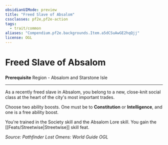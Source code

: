 ```yaml
---
obsidianUIMode: preview
title: "Freed Slave of Absalom"
cssclasses: pf2e,pf2e-action
tags:
  - trait/common
aliases: "Compendium.pf2e.backgrounds.Item.a5dCSuAwGE2hqQjj"
license: OGL
---
```

# Freed Slave of Absalom

### 






**Prerequisite** Region - Absalom and Starstone Isle

* * *

As a recently freed slave in Absalom, you belong to a new, close-knit social class at the heart of the city's most important trades.

Choose two ability boosts. One must be to **Constitution** or **Intelligence**, and one is a free ability boost.

You're trained in the Society skill and the Absalom Lore skill. You gain the [[Feats/Streetwise|Streetwise]] skill feat.

*Source: Pathfinder Lost Omens: World Guide*
*OGL*